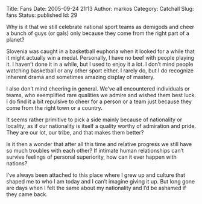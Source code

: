 Title: Fans
Date: 2005-09-24 21:13
Author: markos
Category: Catchall
Slug: fans
Status: published
Id: 29

<html>
 <body>
  <div>
   <p>
    Why is it that we still celebrate national sport teams as demigods and cheer a bunch of guys (or gals) only because they come from the right part of a planet?
   </p>
   <p>
    Slovenia was caught in a basketball euphoria when it looked for a while that it might actually win a medal. Personally, I have no beef with people playing it. I haven’t done it in a while, but I used to enjoy it a lot. I don’t mind people watching basketball or any other sport either. I rarely do, but I do recognize inherent drama and sometimes amazing display of mastery.
   </p>
   <p>
    I also don’t mind cheering in general. We’ve all encountered individuals or teams, who exemplified rare qualities we admire and wished them best luck. I do find it a bit repulsive to cheer for a person or a team just because they come from the right town or a country.
   </p>
   <p>
    It seems rather primitive to pick a side mainly because of nationality or locality; as if our nationality is itself a quality worthy of admiration and pride. They are our lot, our tribe, and that makes them better?
   </p>
   <p>
    Is it then a wonder that after all this time and relative progress we still have so much troubles with each other? If intimate human relationships can’t survive feelings of personal superiority, how can it ever happen with nations?
   </p>
   <p>
    I’ve always been attached to this place where I grew up and culture that shaped me to who I am today and I can’t imagine giving it up. But long gone are days when I felt the same about my nationality and I’d be ashamed if they came back.
   </p>
  </div>
 </body>
</html>
